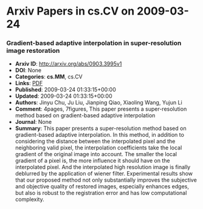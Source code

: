 # Arxiv Papers in cs.CV on 2009-03-24
### Gradient-based adaptive interpolation in super-resolution image restoration
- **Arxiv ID**: http://arxiv.org/abs/0903.3995v1
- **DOI**: None
- **Categories**: **cs.MM**, cs.CV
- **Links**: [PDF](http://arxiv.org/pdf/0903.3995v1)
- **Published**: 2009-03-24 01:33:15+00:00
- **Updated**: 2009-03-24 01:33:15+00:00
- **Authors**: Jinyu Chu, Ju Liu, Jianping Qiao, Xiaoling Wang, Yujun Li
- **Comment**: 4pages, 7figures, This paper presents a super-resolution method based
  on gradient-based adaptive interpolation
- **Journal**: None
- **Summary**: This paper presents a super-resolution method based on gradient-based adaptive interpolation. In this method, in addition to considering the distance between the interpolated pixel and the neighboring valid pixel, the interpolation coefficients take the local gradient of the original image into account. The smaller the local gradient of a pixel is, the more influence it should have on the interpolated pixel. And the interpolated high resolution image is finally deblurred by the application of wiener filter. Experimental results show that our proposed method not only substantially improves the subjective and objective quality of restored images, especially enhances edges, but also is robust to the registration error and has low computational complexity.



